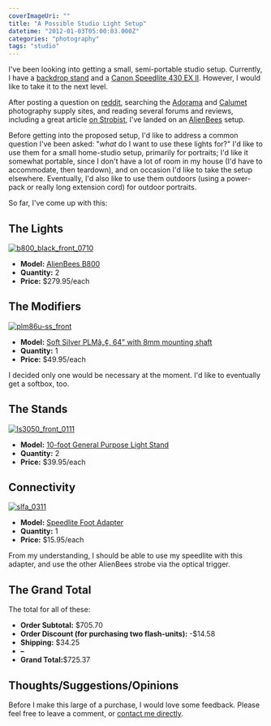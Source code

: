 ```yaml
---
coverImageUri: ""
title: "A Possible Studio Light Setup"
datetime: "2012-01-03T05:00:03.000Z"
categories: "photography"
tags: "studio"
---
```


I've been looking into getting a small, semi-portable studio setup. Currently, I have a [backdrop stand](https://www.brandonmartinez.com/camera-gear/#ravellistand) and a [Canon Speedlite 430 EX II](https://www.brandonmartinez.com/camera-gear/#canon430speedlite). However, I would like to take it to the next level.

After posting a question on [reddit](http://www.reddit.com/r/photography/comments/nvypr/looking_for_suggestions_on_lighting_setupskits/ "Looking for suggestions on lighting setups/kits @ reddit.com"), searching the [Adorama](http://www.adorama.com/) and [Calumet](http://www.calumetphoto.com/) photography supply sites, and reading several forums and reviews, including a great article [on Strobist](http://strobist.blogspot.com/2009/11/choosing-big-lights-alienbees.html "Strobist: Choosing Big Lights"), I've landed on an [AlienBees](http://www.paulcbuff.com/alienbees.php "AlienBees") setup.

Before getting into the proposed setup, I'd like to address a common question I've been asked: "_what_ do I want to use these lights for?" I'd like to use them for a small home-studio setup, primarily for portraits; I'd like it somewhat portable, since I don't have a lot of room in my house (I'd have to accommodate, then teardown), and on occasion I'd like to take the setup elsewhere. Eventually, I'd also like to use them outdoors (using a power-pack or really long extension cord) for outdoor portraits.

So far, I've come up with this:

## The Lights

[![](http://assets.brandonmartinez.com/brandonmartinez/2012/01/b800_black_front_0710-575x575.jpg "b800_black_front_0710")](http://assets.brandonmartinez.com/brandonmartinez/2012/01/b800_black_front_0710.jpg)

- **Model:** [AlienBees B800](http://www.paulcbuff.com/b800.php)
- **Quantity:** 2
- **Price:** $279.95/each

## The Modifiers

[![](http://assets.brandonmartinez.com/brandonmartinez/2012/01/plm86u-ss_front-575x575.jpg "plm86u-ss_front")](http://assets.brandonmartinez.com/brandonmartinez/2012/01/plm86u-ss_front.jpg)

- **Model:** [Soft Silver PLMâ„¢, 64" with 8mm mounting shaft](http://www.paulcbuff.com/plm-softsilver.php)
- **Quantity:** 1
- **Price:** $49.95/each

I decided only one would be necessary at the moment. I'd like to eventually get a softbox, too.

## The Stands

[![](http://assets.brandonmartinez.com/brandonmartinez/2012/01/ls3050_front_0111-575x575.jpg "ls3050_front_0111")](http://assets.brandonmartinez.com/brandonmartinez/2012/01/ls3050_front_0111.jpg)

- **Model:** [10-foot General Purpose Light Stand](http://www.paulcbuff.com/ls3050.php)
- **Quantity:** 2
- **Price:** $39.95/each

## Connectivity

[![](http://assets.brandonmartinez.com/brandonmartinez/2012/01/slfa_0311-575x575.jpg "slfa_0311")](http://assets.brandonmartinez.com/brandonmartinez/2012/01/slfa_0311.jpg)

- **Model:** [Speedlite Foot Adapter](http://www.paulcbuff.com/slfa.php)
- **Quantity:** 1
- **Price:** $15.95/each

From my understanding, I should be able to use my speedlite with this adapter, and use the other AlienBees strobe via the optical trigger.

## The Grand Total

The total for all of these:

- **Order Subtotal:** $705.70
- **Order Discount (for purchasing two flash-units):** -$14.58
- **Shipping:** $34.25
- **–**
- **Grand Total:**$725.37

## Thoughts/Suggestions/Opinions

Before I make this large of a purchase, I would love some feedback. Please feel free to leave a comment, or [contact me directly](/contact/).
